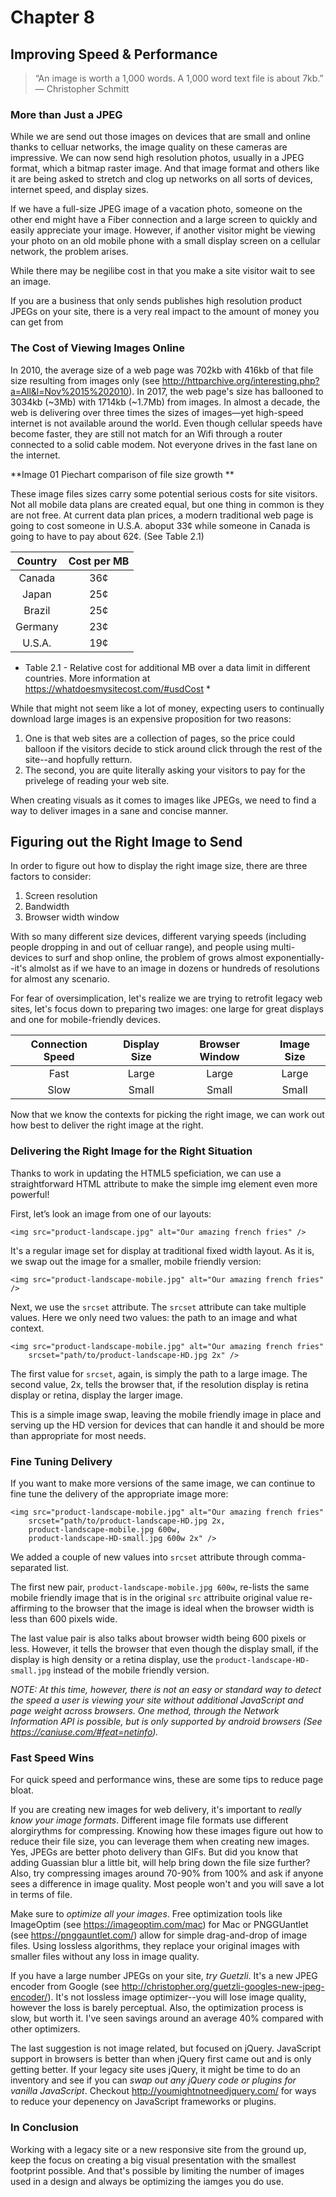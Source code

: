 # Chapter 8

## Improving Speed & Performance

> “An image is worth a 1,000 words. A 1,000 word text file is about 7kb.” 
> — Christopher Schmitt

### More than Just a JPEG

While we are send out those images on devices that are small and online thanks to celluar networks, the image quality on these cameras are impressive. We can now send high resolution photos, usually in a JPEG format, which a bitmap raster image. And that image format and others like it are being asked to stretch and clog up networks on all sorts of devices, internet speed, and display sizes. 

If we have a full-size JPEG image of a vacation photo, someone on the other end might have a Fiber connection and a large screen to quickly and easily appreciate your image. However, if another visitor might be viewing your photo on an old mobile phone with a small display screen on a cellular network, the problem arises. 

While there may be negilibe cost in that you make a site visitor wait to see an image. 

If you are a business that only sends publishes high resolution product JPEGs on your site, there is a very real impact to the amount of money you can get from 

### The Cost of Viewing Images Online

In 2010, the average size of a web page was 702kb with 416kb of that file size resulting from images only (see http://httparchive.org/interesting.php?a=All&l=Nov%2015%202010). In 2017, the web page's size has ballooned to 3034kb (~3Mb) with 1714kb (~1.7Mb) from images. In almost a decade, the web is delivering over three times the sizes of images—yet high-speed internet is not available around the world. Even though cellular speeds have become faster, they are still not match for an Wifi through a router connected to a solid cable modem. Not everyone drives in the fast lane on the internet. 

**Image 01 Piechart comparison of file size growth **

These image files sizes carry some potential serious costs for site visitors. Not all mobile data plans are created equal, but one thing in common is they are not free. At current data plan prices, a modern traditional web page is going to cost someone in U.S.A. aboput 33¢ while someone in Canada is going to have to pay about 62¢. (See Table 2.1)

| Country | Cost per MB |
|:-:|:-:|
| Canada | 36¢ |
| Japan | 25¢ |
| Brazil | 25¢ |
| Germany | 23¢ |
| U.S.A. | 19¢ |

* Table 2.1 - Relative cost for additional MB over a data limit in different countries. More information at https://whatdoesmysitecost.com/#usdCost * 

While that might not seem like a lot of money, expecting users to continually download large images is an expensive proposition for two reasons: 

1. One is that web sites are a collection of pages, so the price could balloon if the visitors decide to stick around click through the rest of the site--and hopfully retturn. 
2. The second, you are quite literally asking your visitors to pay for the privelege of reading your web site. 

When creating visuals as it comes to images like JPEGs, we need to find a way to deliver images in a sane and concise manner.

## Figuring out the Right Image to Send

In order to figure out how to display the right image size, there are three factors to consider:

1. Screen resolution
2. Bandwidth
3. Browser width window

With so many different size devices, different varying speeds (including people dropping in and out of celluar range), and people using multi-devices to surf and shop online, the problem of grows almost exponentially--it's almolst as if we have to an image in dozens or hundreds of resolutions for almost any scenario. 

For fear of oversimplication, let's realize we are trying to retrofit legacy web sites, let's focus down to preparing two images: one large for great displays and one for mobile-friendly devices. 

| Connection Speed | Display Size | Browser Window | Image Size |
|:-:|:-:|:-:|:-:|
| Fast | Large | Large | Large |
| Slow | Small | Small | Small |

Now that we know the contexts for picking the right image, we can work out how best to deliver the right image at the right.

### Delivering the Right Image for the Right Situation 

Thanks to work in updating the HTML5 speficiation, we can use a straightforward HTML attribute to make the simple img element even more powerful! 

First, let’s look an image from one of our layouts: 

```
<img src="product-landscape.jpg" alt="Our amazing french fries" />
```

It's a regular image set for display at traditional fixed width layout. As it is, we swap out the image for a smaller, mobile friendly version:

```
<img src="product-landscape-mobile.jpg" alt="Our amazing french fries" />
```

Next, we use the `srcset` attribute. The `srcset` attribute can take multiple values. Here we only need two values: the path to an image and what context.

```
<img src="product-landscape-mobile.jpg" alt="Our amazing french fries" 
    srcset="path/to/product-landscape-HD.jpg 2x" />
```

The first value for `srcset`, again, is simply the path to a large image. The second value, 2x, tells the browser that, if the resolution display is retina display or retina, display the larger image. 

This is a simple image swap, leaving the mobile friendly image in place and serving up the HD version for devices that can handle it and should be more than appropriate for most needs. 

### Fine Tuning Delivery

If you want to make more versions of the same image, we can continue to fine tune the delivery of the appropriate image more:

```
<img src="product-landscape-mobile.jpg" alt="Our amazing french fries" 
    srcset="path/to/product-landscape-HD.jpg 2x, 
    product-landscape-mobile.jpg 600w,
    product-landscape-HD-small.jpg 600w 2x" />
```

We added a couple of new values into `srcset` attribute through comma-separated list. 

The first new pair,  `product-landscape-mobile.jpg 600w`, re-lists the same mobile friendly image that is in the original `src` attribuite original value re-affirming to the browser that the image is ideal when the browser width is less than 600 pixels wide. 

The last value pair is also talks about browser width being 600 pixels or less. However, it tells the browser that even though the display small, if the display is high density or a retina display, use the  `product-landscape-HD-small.jpg` instead of the mobile friendly version. 

*NOTE: At this time, however, there is not an easy or standard way to detect the speed a user is viewing your site without additional JavaScript and page weight across browsers. One method, through the Network Information API is possible, but is only supported by android browsers (See https://caniuse.com/#feat=netinfo).* 

### Fast Speed Wins

For quick speed and performance wins, these are some tips to reduce page bloat.

If you are creating new images for web delivery, it's important to *really know your image formats*. Different image file formats use different alorgirythms for compressing. Knowing how these images figure out how to reduce their file size, you can leverage them when creating new images. Yes, JPEGs are better photo delivery than GIFs. But did you know that adding Guassian blur a little bit, will help bring down the file size further? Also, try compressing images around 70-90% from 100% and ask if anyone sees a difference in image quality. Most people won't and you will save a lot in terms of file. 

Make sure to *optimize all your images*. Free optimization tools like ImageOptim (see https://imageoptim.com/mac) for Mac or PNGGUantlet (see https://pnggauntlet.com/) allow for simple drag-and-drop of image files. Using lossless algorithms, they replace your original images with smaller files without any loss in image quality. 

If you have a large number JPEGs on your site, *try Guetzli*. It's a new JPEG encoder from Google (see http://christopher.org/guetzli-googles-new-jpeg-encoder/). It's not lossless image optimizer--you will lose image quality, however the loss is barely perceptual. Also, the optimization process is slow, but worth it. I've seen savings around an average 40% compared with other optimizers. 

The last suggestion is not image related, but focused on jQuery. JavaScript support in browsers is better than when jQuery first came out and is only getting better. If your legacy site uses jQuery, it might be time to do an inventory and see if you can *swap out any jQuery code or plugins for vanilla JavaScript*. Checkout http://youmightnotneedjquery.com/ for ways to reduce your depenency on JavaScript frameworks or plugins. 

### In Conclusion

Working with a legacy site or a new responsive site from the ground up, keep the focus on creating a big visual presentation with the smallest footprint possible. And that's possible by limiting the number of images used in a design and always be optimizing the iamges you do use. 




